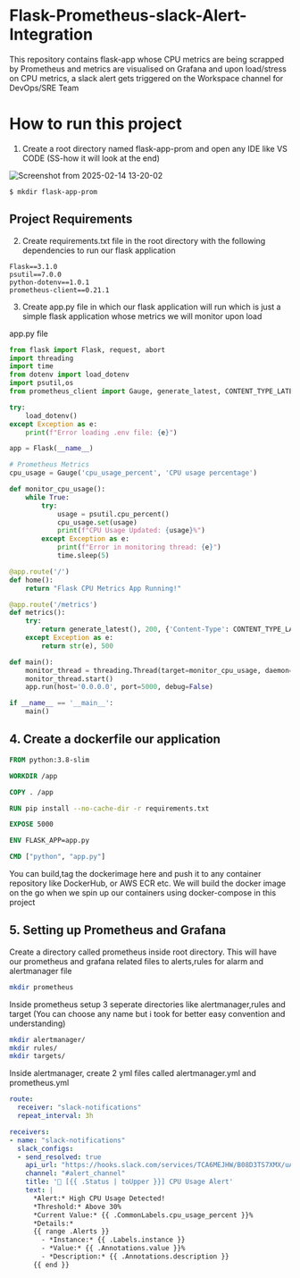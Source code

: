 # Flask-Prometheus-slack-Alert-Integration
This repository contains flask-app whose CPU metrics are being scrapped by Prometheus and metrics are visualised on Grafana and upon load/stress on CPU metrics, a slack alert gets triggered on the Workspace channel for DevOps/SRE Team

# How to run this project

1. Create a root directory named flask-app-prom and open any IDE like VS CODE  (SS-how it will look at the end)

![Screenshot from 2025-02-14 13-20-02](https://github.com/user-attachments/assets/f2c3aa86-91f9-4311-abfe-0c61ef5f2ccc)


```
$ mkdir flask-app-prom
```

## Project Requirements

2. Create requirements.txt file in the root directory with the following dependencies to run our flask application

```
Flask==3.1.0
psutil==7.0.0
python-dotenv==1.0.1
prometheus-client==0.21.1
```

3. Create app.py file in which our flask application will run which is just a simple flask application whose metrics we will monitor upon load

app.py file

```py
from flask import Flask, request, abort
import threading
import time
from dotenv import load_dotenv
import psutil,os
from prometheus_client import Gauge, generate_latest, CONTENT_TYPE_LATEST

try:
    load_dotenv()
except Exception as e:
    print(f"Error loading .env file: {e}")

app = Flask(__name__)

# Prometheus Metrics
cpu_usage = Gauge('cpu_usage_percent', 'CPU usage percentage')

def monitor_cpu_usage():
    while True:
        try:
            usage = psutil.cpu_percent()
            cpu_usage.set(usage)
            print(f"CPU Usage Updated: {usage}%")
        except Exception as e:
            print(f"Error in monitoring thread: {e}")
            time.sleep(5)  

@app.route('/')
def home():
    return "Flask CPU Metrics App Running!"

@app.route('/metrics')
def metrics():
    try:
        return generate_latest(), 200, {'Content-Type': CONTENT_TYPE_LATEST}
    except Exception as e:
        return str(e), 500

def main():
    monitor_thread = threading.Thread(target=monitor_cpu_usage, daemon=True)
    monitor_thread.start()
    app.run(host='0.0.0.0', port=5000, debug=False)

if __name__ == '__main__':
    main()
```

## 4. Create a dockerfile our application

```dockerfile
FROM python:3.8-slim

WORKDIR /app

COPY . /app

RUN pip install --no-cache-dir -r requirements.txt

EXPOSE 5000

ENV FLASK_APP=app.py

CMD ["python", "app.py"]
```

You can build,tag the dockerimage here and push it to any container repository like DockerHub, or AWS ECR etc.
We will build the docker image on the go when we spin up our containers using docker-compose in this project

## 5. Setting up Prometheus and Grafana 

Create a directory called prometheus inside root directory. This will have our prometheus and grafana related files to alerts,rules for alarm and alertmanager file
```sh
mkdir prometheus
```

Inside prometheus setup 3 seperate directories like alertmanager,rules and target (You can choose any name but i took for better easy convention and understanding)

```sh
mkdir alertmanager/
mkdir rules/
mkdir targets/
```

Inside alertmanager, create 2 yml files called alertmanager.yml and prometheus.yml

```yml
route:
  receiver: "slack-notifications"
  repeat_interval: 3h

receivers:
- name: "slack-notifications"
  slack_configs:
  - send_resolved: true
    api_url: "https://hooks.slack.com/services/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"
    channel: "#alert_channel"
    title: '🚨 [{{ .Status | toUpper }}] CPU Usage Alert'
    text: |
      *Alert:* High CPU Usage Detected!
      *Threshold:* Above 30%
      *Current Value:* {{ .CommonLabels.cpu_usage_percent }}%
      *Details:*
      {{ range .Alerts }}
        - *Instance:* {{ .Labels.instance }}
        - *Value:* {{ .Annotations.value }}%
        - *Description:* {{ .Annotations.description }}
      {{ end }}

```









